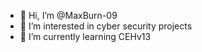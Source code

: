 - 👋 Hi, I’m @MaxBurn-09
- 👀 I’m interested in cyber security projects 
- 🌱 I’m currently learning CEHv13


<!---
MaxBurn-09/MaxBurn-09 is a ✨ special ✨ repository because its `README.md` (this file) appears on your GitHub profile.
You can click the Preview link to take a look at your changes.
--->
